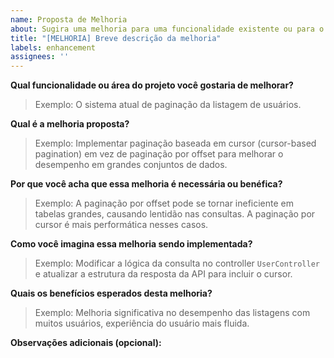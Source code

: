 ```yaml
---
name: Proposta de Melhoria
about: Sugira uma melhoria para uma funcionalidade existente ou para o projeto em geral.
title: "[MELHORIA] Breve descrição da melhoria"
labels: enhancement
assignees: ''
---
```


**Qual funcionalidade ou área do projeto você gostaria de melhorar?**

> Exemplo: O sistema atual de paginação da listagem de usuários.

**Qual é a melhoria proposta?**

> Exemplo: Implementar paginação baseada em cursor (cursor-based pagination) em vez de paginação por offset para melhorar o desempenho em grandes conjuntos de dados.

**Por que você acha que essa melhoria é necessária ou benéfica?**

> Exemplo: A paginação por offset pode se tornar ineficiente em tabelas grandes, causando lentidão nas consultas. A paginação por cursor é mais performática nesses casos.

**Como você imagina essa melhoria sendo implementada?**

> Exemplo: Modificar a lógica da consulta no controller `UserController` e atualizar a estrutura da resposta da API para incluir o cursor.

**Quais os benefícios esperados desta melhoria?**

> Exemplo: Melhoria significativa no desempenho das listagens com muitos usuários, experiência do usuário mais fluida.

**Observações adicionais (opcional):**